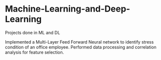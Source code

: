 # Machine-Learning-and-Deep-Learning
Projects done in ML and DL


Implemented a Multi-Layer Feed Forward Neural network to identify stress condition of an office employee. Performed data processing and correlation analysis for feature selection.
